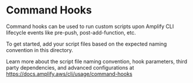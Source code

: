 # Command Hooks

Command hooks can be used to run custom scripts upon Amplify CLI lifecycle events like pre-push, post-add-function, etc.

To get started, add your script files based on the expected naming convention in this directory.

Learn more about the script file naming convention, hook parameters, third party dependencies, and advanced configurations at https://docs.amplify.aws/cli/usage/command-hooks 
